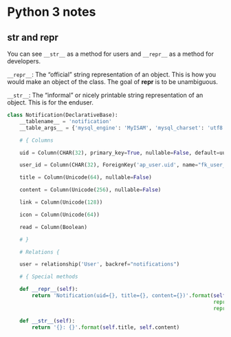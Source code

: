 # Python 3 notes

## __str__ and __repr__

You can see `__str__` as a method for users and `__repr__` as a method for developers.

`__repr__`: The “official” string representation of an object. This is how you would make an object of the class. The goal of __repr__ is to be unambiguous.

`__str__`: The “informal” or nicely printable string representation of an object. This is for the enduser.

```python
class Notification(DeclarativeBase):
    __tablename__ = 'notification'
    __table_args__ = {'mysql_engine': 'MyISAM', 'mysql_charset': 'utf8'}

    # { Columns

    uid = Column(CHAR(32), primary_key=True, nullable=False, default=uuid_gen)

    user_id = Column(CHAR(32), ForeignKey('ap_user.uid', name="fk_user_uid"))

    title = Column(Unicode(64), nullable=False)

    content = Column(Unicode(256), nullable=False)

    link = Column(Unicode(128))

    icon = Column(Unicode(64))

    read = Column(Boolean)

    # }

    # Relations {

    user = relationship('User', backref="notifications")

    # { Special methods

    def __repr__(self):
        return 'Notification(uid={}, title={}, content={})'.format(self.uid,
                                                                   repr(self.title),
                                                                   repr(self.content))

    def __str__(self):
        return '{}: {}'.format(self.title, self.content)
```
